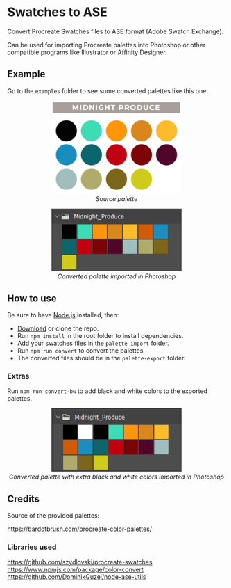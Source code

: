 # Swatches to ASE

Convert Procreate Swatches files to ASE format (Adobe Swatch Exchange).

Can be used for importing Procreate palettes into Photoshop or other compatible programs like Illustrator or Affinity Designer.

## Example

Go to the `examples` folder to see some converted palettes like this one:

<p align="center">
  <img src="examples/source.png" alt="source palette" width="300px"/>
  <br>
  <i>Source palette</i>
</p>

<p align="center">
  <img src="examples/ps.png" alt="converted palette" width="300px"/>
  <br>
  <i>Converted palette imported in Photoshop</i>
</p>

## How to use

Be sure to have [Node.js](https://nodejs.org/en/download/) installed, then:

- [Download](https://github.com/joanroig/swatches-to-ase/archive/refs/heads/main.zip) or clone the repo.
- Run `npm install` in the root folder to install dependencies.
- Add your swatches files in the `palette-import` folder.
- Run `npm run convert` to convert the palettes.
- The converted files should be in the `palette-export` folder.

### Extras

Run `npm run convert-bw` to add black and white colors to the exported palettes.

<p align="center">
  <img src="examples/ps-bw.png" alt="converted palette" width="300px"/>
  <br>
  <i>Converted palette with extra black and white colors imported in Photoshop</i>
</p>

## Credits

Source of the provided palettes:

https://bardotbrush.com/procreate-color-palettes/

### Libraries used

https://github.com/szydlovski/procreate-swatches
https://www.npmjs.com/package/color-convert
https://github.com/DominikGuzei/node-ase-utils
